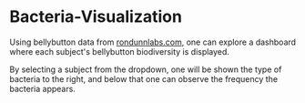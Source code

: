 # Bacteria-Visualization
<p>Using bellybutton data from <a href="http://robdunnlab.com/projects/belly-button-biodiversity/">rondunnlabs.com<a>, one can explore a dashboard where each subject's bellybutton biodiversity is displayed.</p>
<p>By selecting a subject from the dropdown, one will be shown the type of bacteria to the right, and below that one can observe the frequency the bacteria appears.
